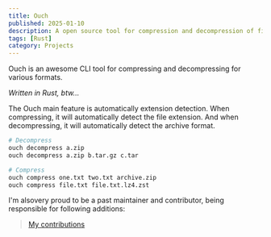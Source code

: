 ```yaml
---
title: Ouch
published: 2025-01-10
description: A open source tool for compression and decompression of files
tags: [Rust]
category: Projects
---
```


Ouch is an awesome CLI tool for compressing and decompressing for various formats.

_Written in Rust, btw..._

The Ouch main feature is automatically extension detection. When compressing, it will automatically detect the file extension. And when decompressing, it will automatically detect the archive format.
```sh
# Decompress
ouch decompress a.zip
ouch decompress a.zip b.tar.gz c.tar

# Compress
ouch compress one.txt two.txt archive.zip
ouch compress file.txt file.txt.lz4.zst
```

I'm alsovery proud to be a past maintainer and contributor, being responsible for following additions:

> [My contributions](https://github.com/ouch-org/ouch/pulls?q=is%3Apr+is%3Aclosed+author%3Atalis-fb)
